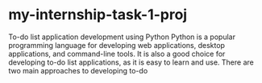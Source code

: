 # my-internship-task-1-proj
 To-do list application development using Python  Python is a popular programming language for developing web applications, desktop applications, and command-line tools. It is also a good choice for developing to-do list applications, as it is easy to learn and use.  There are two main approaches to developing to-do
